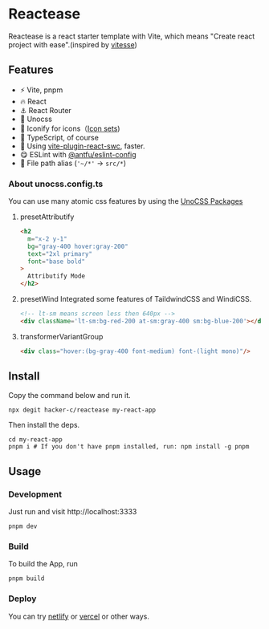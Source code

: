 # Reactease 

Reactease is a react starter template with Vite, which means "Create react project with ease".(inspired by [vitesse](https://vitesse.netlify.app/))

## Features

- ⚡ Vite, pnpm
- 🔥 React
- ⚓ React Router
- 🎨 Unocss
- 🎈 Iconify for icons（[Icon sets](https://icon-sets.iconify.design))
- 💪 TypeScript, of course
- 🚀 Using [vite-plugin-react-swc](https://github.com/vitejs/vite-plugin-react-swc), faster.
- 😋 ESLint with [@antfu/eslint-config]()
- 📁 File path alias (`'~/*'` -> `src/*`)

### About unocss.config.ts

You can use many atomic css features by using the [UnoCSS Packages](https://github.com/unocss/unocss/tree/main/packages)

1. presetAttributify
    ```html
    <h2
      m="x-2 y-1"
      bg="gray-400 hover:gray-200"
      text="2xl primary"
      font="base bold"
    >
      Attributify Mode
    </h2>
    ```

2. presetWind
    Integrated some features of TaildwindCSS and WindiCSS.
    ```html
    <!-- lt-sm means screen less then 640px -->
    <div className='lt-sm:bg-red-200 at-sm:gray-400 sm:bg-blue-200'></div>
    ```

3. transformerVariantGroup
    ```html
    <div class="hover:(bg-gray-400 font-medium) font-(light mono)"/>
    ```

## Install

Copy the command below and run it.
```
npx degit hacker-c/reactease my-react-app
```

Then install the deps.
```
cd my-react-app
pnpm i # If you don't have pnpm installed, run: npm install -g pnpm
```

## Usage

### Development

Just run and visit http://localhost:3333
```
pnpm dev
```

### Build

To build the App, run
```
pnpm build
```

### Deploy

You can try [netlify](https://www.netlify.com) or [vercel](https://vercel.com/) or other ways.
